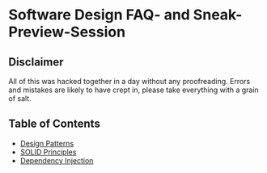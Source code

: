 # Software Design FAQ- and Sneak-Preview-Session

## Disclaimer

All of this was hacked together in a day without any proofreading. Errors and mistakes are
likely to have crept in, please take everything with a grain of salt.

## Table of Contents

- [Design Patterns](doc/DesignPatterns.md)
- [SOLID Principles](doc/SOLID.md)
- [Dependency Injection](doc/DependencyInjection.md)
